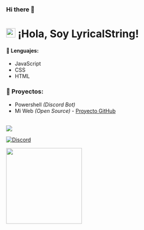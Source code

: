 ### Hi there 👋

# <img src="https://user-images.githubusercontent.com/57642291/115981321-b7a44c80-a58a-11eb-8109-79aa8bcf0698.gif" width="25px"> ¡Hola, Soy LyricalString!

#### 🔧 Lenguajes:
- JavaScript
- CSS
- HTML

### 👑 Proyectos:
- Powershell *(Discord Bot)*
- Mi Web *(Open Source)* - [Proyecto GitHub](https://github.com/flaaaing/flaing-web)

<br>
<a href="https://github.com/flaaaing">
  <img src="https://github-readme-stats.vercel.app/api/top-langs/?username=Flaing&langs_count=3&theme=dark">
</a>

[![Discord](https://img.shields.io/static/v1?label=Discord&message=Flaing%239999&color=blue&style=for-the-badge)](https://discord.com/users/852651552686866482)



<div align="left">
  <a href="https://discord.com/users/">
    <img src="https://lanyard-profile-readme.vercel.app/api/852651552686866482?animated=true" align="left" height="205">
  </a>
</div>
